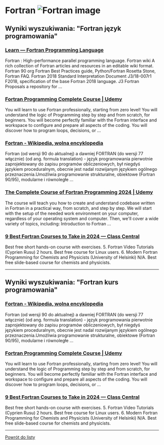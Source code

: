 # Fortran ![Fortran image](https://www.tiobe.com/wp-content/themes/tiobe/tiobe-index/images/Fortran.png)

## Wyniki wyszukiwania: "Fortran język programowania" 

### [Learn — Fortran Programming Language](https://fortran-lang.org/en/learn/) 

 Fortran : High-performance parallel programming language. Fortran wiki A rich collection of Fortran articles and resources in an editable wiki format. Fortran 90 org Fortran Best Practices guide, Python/Fortran Rosetta Stone, Fortran FAQ. Fortran 2018 Standard Interpretation Document J3/18-007r1 F2018, specification of the base Fortran 2018 language. J3 Fortran Proposals a repository for ...


### [Fortran Programming Complete Course | Udemy](https://www.udemy.com/course/fortran-course/) 

 You will learn to use Fortran professionally, starting from zero level! You will understand the logic of Programming step by step and from scratch, for beginners. You will become perfectly familiar with the Fortran interface and workspace to configure and prepare all aspects of the coding. You will discover how to program loops, decisions, or ...


### [Fortran - Wikipedia, wolna encyklopedia](https://pl.wikipedia.org/wiki/Fortran) 

 Fortran (od wersji 90 do aktualnej) a dawniej FORTRAN (do wersji 77 włącznie) (od ang. formula translation) - język programowania pierwotnie zaprojektowany do zapisu programów obliczeniowych, był niegdyś językiem proceduralnym, obecnie jest nadal rozwijanym językiem ogólnego przeznaczenia.Umożliwia programowanie strukturalne, obiektowe (Fortran 90/95), modularne i równoległe ...


### [The Complete Course of Fortran Programming 2024 | Udemy](https://www.udemy.com/course/course-fortran/) 

 The course will teach you how to create and understand codebase written in Fortran in a practical way, from scratch, and step by step. We will start with the setup of the needed work environment on your computer, regardless of your operating system and computer. Then, we'll cover a wide variety of topics, including: Introduction to Fortran ...


### [9 Best Fortran Courses to Take in 2024 — Class Central](https://www.classcentral.com/report/best-fortran-courses/) 

 Best free short hands-on course with exercises. 5. Fortran Video Tutorials (Cyprien Rusu) 2 hours. Best free course for Linux users. 6. Modern Fortran Programming for Chemists and Physicists (University of Helsinki) N/A. Best free slide-based course for chemists and physicists.




---

## Wyniki wyszukiwania: "Fortran kurs programowania" 

### [Fortran - Wikipedia, wolna encyklopedia](https://pl.wikipedia.org/wiki/Fortran) 

 Fortran (od wersji 90 do aktualnej) a dawniej FORTRAN (do wersji 77 włącznie) (od ang. formula translation) - język programowania pierwotnie zaprojektowany do zapisu programów obliczeniowych, był niegdyś językiem proceduralnym, obecnie jest nadal rozwijanym językiem ogólnego przeznaczenia.Umożliwia programowanie strukturalne, obiektowe (Fortran 90/95), modularne i równoległe ...


### [Fortran Programming Complete Course | Udemy](https://www.udemy.com/course/fortran-course/) 

 You will learn to use Fortran professionally, starting from zero level! You will understand the logic of Programming step by step and from scratch, for beginners. You will become perfectly familiar with the Fortran interface and workspace to configure and prepare all aspects of the coding. You will discover how to program loops, decisions, or ...


### [9 Best Fortran Courses to Take in 2024 — Class Central](https://www.classcentral.com/report/best-fortran-courses/) 

 Best free short hands-on course with exercises. 5. Fortran Video Tutorials (Cyprien Rusu) 2 hours. Best free course for Linux users. 6. Modern Fortran Programming for Chemists and Physicists (University of Helsinki) N/A. Best free slide-based course for chemists and physicists.




---

 [Powrót do listy](/home/mhz/Dokumenty/studia/sem4/awww/lab1/top20.md)